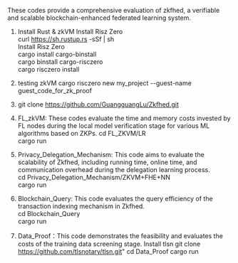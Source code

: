 These codes provide a comprehensive evaluation of zkfhed,  a verifiable and scalable blockchain-enhanced federated learning system.

1. Install Rust & zkVM
Install Risz Zero  
curl https://sh.rustup.rs -sSf | sh  
Install Risz Zero  
cargo install cargo-binstall  
cargo binstall cargo-risczero  
cargo risczero install

3. testing zkVM
cargo risczero new my_project --guest-name guest_code_for_zk_proof  

4. git clone https://github.com/GuangguangLu/Zkfhed.git

5. FL_zkVM: These codes evaluate the time and memory costs invested by FL nodes during the local model verification stage for various ML algorithms based on ZKPs.
cd FL_ZKVM/LR  
cargo run

6. Privacy_Delegation_Mechanism: This code aims to evaluate the scalability of Zkfhed, including running time, online time, and communication overhead during the delegation learning process.  
cd Privacy_Delegation_Mechanism/ZKVM+FHE+NN  
cargo run

7. Blockchain_Query: This code evaluates the query efficiency of the transaction indexing mechanism in Zkfhed.  
cd Blockchain_Query  
cargo run  

8. Data_Proof：This code demonstrates the feasibility and evaluates the costs of the training data screening stage.
Install tlsn
git clone https://github.com/tlsnotary/tlsn.git"
cd Data_Proof
cargo run
